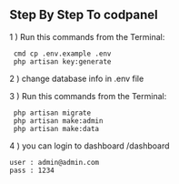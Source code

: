 

##	Step By Step To codpanel


1 ) Run this commands from the Terminal:

	 cmd cp .env.example .env
	 php artisan key:generate


2 ) change database info in .env file

3 ) Run this commands from the Terminal:

	 php artisan migrate
	 php artisan make:admin
	 php artisan make:data

 

4 ) you can login to dashboard  /dashboard

	user : admin@admin.com
	pass : 1234


